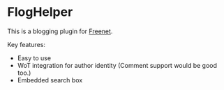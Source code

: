 # FlogHelper

This is a blogging plugin for [Freenet](https://github.com/freenet/fred).



Key features:
* Easy to use
* WoT integration for author identity (Comment support would be good too.)
* Embedded search box
